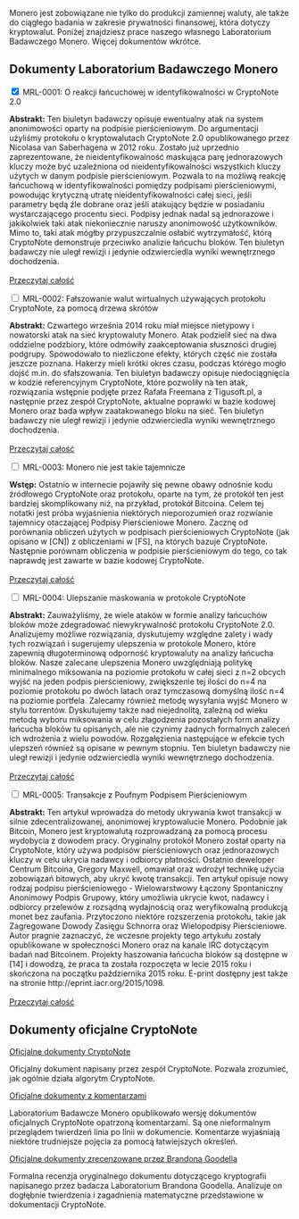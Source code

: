 <div class="container description">
<p>Monero jest zobowiązane nie tylko do produkcji zamiennej waluty, ale także do ciągłego badania w zakresie prywatności finansowej, która dotyczy kryptowalut. Poniżej znajdziesz prace naszego własnego Laboratorium Badawczego Monero. Więcej dokumentów wkrótce.</p>
</div>

<section class="container">
            <div class="row">
                <!-- left two-thirds block-->
                <div class="left two-thirds col-lg-8 col-md-8 col-sm-12 col-xs-12">
                    <div class="info-block research-paper">
                        <div class="row center-xs">
                            <div class="col"><h2>Dokumenty Laboratorium Badawczego Monero</h2></div>
                        </div>
                        <div class="tab">
                              <input id="tab-one" type="checkbox" name="tabs" class="accordion" checked="checked">
                              <label for="tab-one" class="accordion">MRL-0001: O reakcji łańcuchowej w identyfikowalności w CryptoNote 2.0</label>
                              <div class="tab-content">
                                <p><strong>Abstrakt:</strong> Ten biuletyn badawczy opisuje ewentualny atak na system anonimowości                          oparty na podpisie pierścieniowym. Do argumentacji użyliśmy protokołu o kryptowalutach CryptoNote 2.0 opublikowanego przez Nicolasa van Saberhagena w 2012 roku. Zostało już uprzednio zaprezentowane, że nieidentyfikowalność maskująca parę jednorazowych kluczy może być uzależniona od nieidentyfikowalności wszystkich kluczy użytych w danym podpisie pierścieniowym. Pozwala to na możliwą reakcję łańcuchową w identyfikowalności pomiędzy podpisami pierścieniowymi, powodując krytyczną utratę nieidentyfikowalności całej sieci, jeśli parametry będą źle dobrane oraz jeśli atakujący będzie w posiadaniu wystarczającego procentu sieci. Podpisy jednak nadal są jednorazowe i jakikolwiek taki atak niekoniecznie naruszy anonimowość użytkowników. Mimo to, taki atak mógłby przypuszczalnie osłabić wytrzymałość, którą CryptoNote demonstruje przeciwko analizie łańcuchu bloków. Ten biuletyn badawczy nie uległ rewizji i jedynie odzwierciedla wyniki wewnętrznego dochodzenia.                                         
                                    <br>
                                    <br>
                                    <a target="_blank" rel="noreferrer noopener" href="https://lab.getmonero.org/pubs/MRL-0001.pdf">Przeczytaj całość</a>
                               </p>
                              </div>
                            </div>
                            <div class="tab">
                              <input id="tab-two" type="checkbox" name="tabs" class="accordion">
                              <label for="tab-two" class="accordion">MRL-0002: Fałszowanie walut wirtualnych używających protokołu CryptoNote, za pomocą drzewa skrótów</label>
                              <div class="tab-content">
                                <p><strong>Abstrakt:</strong> Czwartego września 2014 roku miał miejsce nietypowy i nowatorski atak na sieć kryptowaluty Monero. Atak podzielił sieć na dwa oddzielne podzbiory, które odmówiły zaakceptowania słuszności drugiej podgrupy. Spowodowało to niezliczone efekty, których część nie została jeszcze poznana. Hakerzy mieli krótki okres czasu, podczas którego mogło dojść m.in. do sfałszowania. Ten biuletyn badawczy opisuje niedociągnięcia w kodzie referencyjnym CryptoNote, które pozwoliły na ten atak, rozwiązania wstępnie podjęte przez Rafała Freemana z Tigusoft.pl, a następnie przez zespół CryptoNote, aktualne poprawki w bazie kodowej Monero oraz bada wpływ zaatakowanego bloku na sieć. Ten biuletyn badawczy nie uległ rewizji i jedynie odzwierciedla wyniki wewnętrznego dochodzenia.<br>
                                    <br>
                                    <a target="_blank" rel="noreferrer noopener" href="https://lab.getmonero.org/pubs/MRL-0002.pdf">Przeczytaj całość</a></p>                                    
                              </div>
                            </div>
                            <div class="tab">
                              <input id="tab-three" type="checkbox" name="tabs" class="accordion">
                              <label for="tab-three" class="accordion">MRL-0003: Monero nie jest takie tajemnicze</label>
                              <div class="tab-content">
                                <p><strong>Wstęp:</strong> Ostatnio w internecie pojawiły się pewne obawy odnośnie kodu źródłowego CryptoNote oraz protokołu, oparte na tym, że protokół ten jest bardziej skomplikowany niż, na przykład, protokół Bitcoina. Celem tej notatki jest próba wyjaśnienia niektórych nieporozumień oraz rozwianie tajemnicy otaczającej Podpisy Pierścieniowe Monero. Zacznę od porównania obliczeń użytych w podpisach pierścieniowych CryptoNote (jak opisano w [CN]) z obliczeniami w [FS], na których bazuje CryptoNote. Następnie porównam obliczenia w podpisie pierścieniowym do tego, co tak naprawdę jest zawarte w bazie kodowej CryptoNote.
                                            <br>
                                    <br>
                                    <a target="_blank" rel="noreferrer noopener" href="https://lab.getmonero.org/pubs/MRL-0003.pdf">Przeczytaj całość</a></p>
                              </div>
                            </div>
                            <div class="tab">
                              <input id="tab-four" type="checkbox" name="tabs" class="accordion">
                              <label for="tab-four" class="accordion">MRL-0004: Ulepszanie maskowania w protokole CryptoNote</label>
                              <div class="tab-content">
                                <p><strong>Abstrakt:</strong> Zauważyliśmy, że wiele ataków w formie analizy łańcuchów bloków może zdegradować niewykrywalność protokołu CryptoNote 2.0. Analizujemy możliwe rozwiązania, dyskutujemy względne zalety i wady tych rozwiązań i sugerujemy ulepszenia w protokole Monero, które zapewnią długoterminową odporność kryptowaluty na analizy łańcucha bloków. Nasze zalecane ulepszenia Monero uwzględniają politykę minimalnego miksowania na poziomie protokołu w całej sieci z n=2 obcych wyjść na jeden podpis pierścieniowy, zwiększenie tej ilości do n=4 na poziomie protokołu po dwóch latach oraz tymczasową domyślną ilość n=4 na poziomie portfela. Zalecamy również metodę wysyłania wyjść Monero w stylu torrentów. Dyskutujemy także nad niejednolitą, zależną od wieku metodą wyboru miksowania w celu złagodzenia pozostałych form analizy łańcucha bloków tu opisanych, ale nie czynimy żadnych formalnych zaleceń ich wdrożenia z wielu powodów. Rozgałęzienia następujące w efekcie tych ulepszeń również są opisane w pewnym stopniu. Ten biuletyn badawczy nie uległ rewizji i jedynie odzwierciedla wyniki wewnętrznego dochodzenia.<br>
                                    <br>
                                    <a target="_blank" rel="noreferrer noopener" href="https://lab.getmonero.org/pubs/MRL-0004.pdf">Przeczytaj całość</a></p>
                              </div>
                            </div>
                            <div class="tab">
                              <input id="tab-five" type="checkbox" name="tabs" class="accordion">
                              <label for="tab-five" class="accordion">MRL-0005: Transakcje z Poufnym Podpisem Pierścieniowym</label>
                              <div class="tab-content">
                                <p><strong>Abstrakt:</strong> Ten artykuł wprowadza do metody ukrywania kwot transakcji w silnie zdecentralizowanej, anonimowej kryptowalucie Monero. Podobnie jak Bitcoin, Monero jest kryptowalutą rozprowadzaną za pomocą procesu wydobycia z dowodem pracy. Oryginalny protokół Monero został oparty na CryptoNote, który używa podpisów pierścieniowych oraz jednorazowych kluczy w celu ukrycia nadawcy i odbiorcy płatności. Ostatnio deweloper Centrum Bitcoina, Gregory Maxwell, omawiał oraz wdrożył technikę użycia zobowiązań bitowych, aby ukryć kwotę transakcji. Ten artykuł opisuje nowy rodzaj podpisu pierścieniowego - Wielowarstwowy Łączony Spontaniczny Anonimowy Podpis Grupowy, który umożliwia ukrycie kwot, nadawcy i odbiorcy przelewów z rozsądną wydajnością oraz weryfikowalną produkcją monet bez zaufania. Przytoczono niektóre rozszerzenia protokołu, takie jak Zagregowane Dowody Zasięgu Schnorra oraz Wielopodpisy Pierścieniowe. Autor pragnie zaznaczyć, że wczesne projekty tego artykułu zostały opublikowane w społeczności Monero oraz na kanale IRC dotyczącym badań nad Bitcoinem. Projekty haszowania łańcucha bloków są dostępne w [14] i dowodzą, że praca ta została rozpoczęta w lecie 2015 roku i skończona na początku października 2015 roku. E-print dostępny jest także na stronie http://eprint.iacr.org/2015/1098.<br>
                                    <br>
                                    <a href="https://lab.getmonero.org/pubs/MRL-0005.pdf" target="_blank" rel="noreferrer noopener">Przeczytaj całość</a></p>
                              </div>
                            </div>
                          </div>
                    </div>
                <!-- end left two-thirds block-->                
                <!-- right one-third block-->
                <div class="right one-third col-lg-4 col-md-4 col-sm-12 col-xs-12">
                    <div class="info-block">
                        <div class="row center-xs">
                            <div class="col">
                                <h2>Dokumenty oficjalne CryptoNote</h2>
                            </div>                            
                        </div>
<div markdown="1">

[Oficjalne dokumenty CryptoNote](https://cryptonote.org/whitepaper.pdf)

Oficjalny dokument napisany przez zespół CryptoNote. Pozwala zrozumieć, jak ogólnie działa algorytm CryptoNote.

[Oficjalne dokumenty z komentarzami](https://downloads.getmonero.org/whitepaper_annotated.pdf)

Laboratorium Badawcze Monero opublikowało wersję dokumentów oficjalnych CryptoNote opatrzoną komentarzami. Są one nieformalnym przeglądem twierdzeń linia po linii w dokumencie. Komentarze wyjaśniają niektóre trudniejsze pojęcia za pomocą łatwiejszych określeń.


[Oficjalne dokumenty zrecenzowane przez Brandona Goodella](https://downloads.getmonero.org/whitepaper_review.pdf)

Formalna recenzja oryginalnego dokumentu dotyczącego kryptografii napisanego przez badacza Laboratorium Brandona Goodella. Analizuje on dogłębnie twierdzenia i zagadnienia matematyczne przedstawione w dokumentacji CryptoNote.
</div>
                    </div>
                </div>
                <!-- end right one-third block-->
            </div>
</section>
